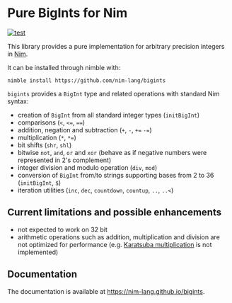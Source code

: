 # Pure BigInts for Nim

[![test](https://github.com/nim-lang/bigints/actions/workflows/test.yaml/badge.svg)](https://github.com/nim-lang/bigints/actions/workflows/test.yaml)

This library provides a pure implementation for arbitrary precision integers in [Nim](https://nim-lang.org/).

It can be installed through nimble with:

```
nimble install https://github.com/nim-lang/bigints
```

`bigints` provides a `BigInt` type and related operations with standard Nim syntax:

- creation of `BigInt` from all standard integer types (`initBigInt`)
- comparisons (`<`, `<=`, `==`)
- addition, negation and subtraction (`+`, `-`, `+=` `-=`)
- multiplication (`*`, `*=`)
- bit shifts (`shr`, `shl`)
- bitwise `not`, `and`, `or` and `xor` (behave as if negative numbers were represented in 2's complement)
- integer division and modulo operation (`div`, `mod`)
- conversion of `BigInt` from/to strings supporting bases from 2 to 36 (`initBigInt`, `$`)
- iteration utilities (`inc`, `dec`, `countdown`, `countup`, `..`, `..<`)



## Current limitations and possible enhancements

* not expected to work on 32 bit
* arithmetic operations such as addition, multiplication and division are not optimized for performance (e.g. [Karatsuba multiplication](https://en.wikipedia.org/wiki/Karatsuba_algorithm) is not implemented)



## Documentation

The documentation is available at https://nim-lang.github.io/bigints.
